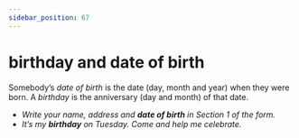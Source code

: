 ```yaml
---
sidebar_position: 67
---
```


# birthday and date of birth

Somebody’s *date of birth* is the date (day, month and year) when they were born. A *birthday* is the anniversary (day and month) of that date.

- *Write your name, address and **date of birth** in Section 1 of the form.*
- *It’s my **birthday** on Tuesday. Come and help me celebrate.*
